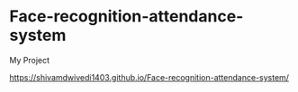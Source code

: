 # Face-recognition-attendance-system
My Project

https://shivamdwivedi1403.github.io/Face-recognition-attendance-system/
